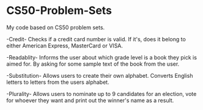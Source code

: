 # CS50-Problem-Sets
My code based on CS50 problem sets.

-Credit-
Checks if a credit card number is valid. If it's, does it belong to either American Express, MasterCard or VISA.

-Readablity-
Informs the user about which grade level is a book they pick is aimed for. By asking for some sample text of the book from the user.

-Substitution-
Allows users to create their own alphabet. Converts English letters to letters from the users alphabet.

-Plurality-
Allows users to nominate up to 9 candidates for an election, vote for whoever they want and print out the winner's name as a result.
